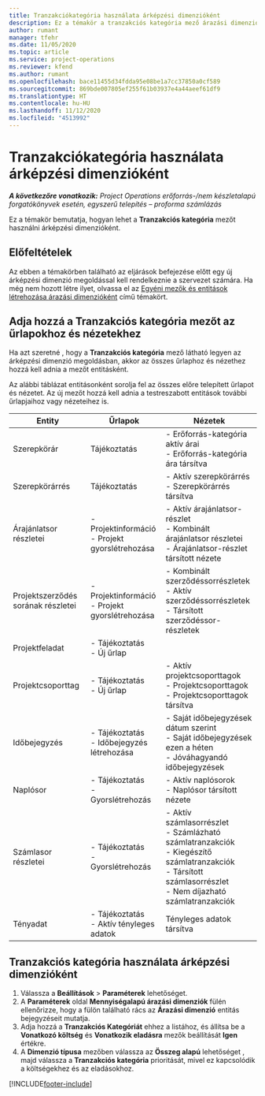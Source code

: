 ```yaml
---
title: Tranzakciókategória használata árképzési dimenzióként
description: Ez a témakör a tranzakciós kategória mező árazási dimenzióként való használatáról nyújt tájékoztatást.
author: rumant
manager: tfehr
ms.date: 11/05/2020
ms.topic: article
ms.service: project-operations
ms.reviewer: kfend
ms.author: rumant
ms.openlocfilehash: bace11455d34fdda95e08be1a7cc37850a0cf589
ms.sourcegitcommit: 869bde007805ef255f61b03937e4a44aeef61df9
ms.translationtype: HT
ms.contentlocale: hu-HU
ms.lasthandoff: 11/12/2020
ms.locfileid: "4513992"
---
```

# <a name="use-transaction-category-as-a-pricing-dimension"></a>Tranzakciókategória használata árképzési dimenzióként


_**A következőre vonatkozik:** Project Operations erőforrás-/nem készletalapú forgatókönyvek esetén, egyszerű telepítés – proforma számlázás_


Ez a témakör bemutatja, hogyan lehet a **Tranzakciós kategória** mezőt használni árképzési dimenzióként. 

## <a name="prerequisites"></a>Előfeltételek
Az ebben a témakörben található az eljárások befejezése előtt egy új árképzési dimenzió megoldással kell rendelkeznie a szervezet számára. Ha még nem hozott létre ilyet, olvassa el az [Egyéni mezők és entitások létrehozása árazási dimenzióként](create-custom-fields-entities-pricing-dimensions.md) című témakört.

## <a name="add-the-transaction-category-field-to-forms-and-views"></a>Adja hozzá a Tranzakciós kategória mezőt az űrlapokhoz és nézetekhez
Ha azt szeretné , hogy a **Tranzakciós kategória** mező látható legyen az árképzési dimenzió megoldásban, akkor az összes űrlaphoz és nézethez hozzá kell adnia a mezőt entitásként.

Az alábbi táblázat entitásonként sorolja fel az összes előre telepített űrlapot és nézetet. Az új mezőt hozzá kell adnia a testreszabott entitások további űrlapjaihoz vagy nézeteihez is.

|  Entity        | Űrlapok     |Nézetek        |
| ------------------------------|---------------------------------|----------------------------------|
|  Szerepkörár| Tájékoztatás |- Erőforrás-kategória aktív árai<br> - Erőforrás-kategória ára társítva |
|  Szerepkörárrés| Tájékoztatás|- Aktív szerepkörárrés<br>- Szerepkörárrés társítva |
|  Árajánlatsor részletei|- Projektinformáció<br>- Projekt gyorslétrehozása| - Aktív árajánlatsor-részlet<br>- Kombinált árajánlatsor részletei<br>- Árajánlatsor-részlet társított nézete |
|  Projektszerződés sorának részletei|- Projektinformáció<br>- Projekt gyorslétrehozása|- Kombinált szerződéssorrészletek<br>- Aktív szerződéssorrészletek<br>- Társított szerződéssor-részletek |
|  Projektfeladat|- Tájékoztatás<br>- Új űrlap| &nbsp; |
|  Projektcsoporttag|- Tájékoztatás<br>- Új űrlap|- Aktív projektcsoporttagok<br>- Projektcsoporttagok<br>- Projektcsoporttagok társítva |
|  Időbejegyzés|- Tájékoztatás<br>- Időbejegyzés létrehozása|- Saját időbejegyzések dátum szerint<br>- Saját időbejegyzések ezen a héten<br>- Jóváhagyandó időbejegyzések|
|  Naplósor|- Tájékoztatás<br>- Gyorslétrehozás|- Aktív naplósorok<br>- Naplósor társított nézete|
|  Számlasor részletei|- Tájékoztatás<br>- Gyorslétrehozás|- Aktív számlasorrészlet<br>- Számlázható számlatranzakciók<br>- Kiegészítő számlatranzakciók<br>- Társított számlasorrészlet <br>- Nem díjazható számlatranzakciók|
|  Tényadat|- Tájékoztatás<br>- Aktív tényleges adatok| Tényleges adatok társítva |

## <a name="set-up-the-transaction-category-field-as-a-pricing-dimension"></a>Tranzakciós kategória használata árképzési dimenzióként

1. Válassza a **Beállítások** > **Paraméterek** lehetőséget. 
2. A **Paraméterek** oldal **Mennyiségalapú árazási dimenziók** fülén ellenőrizze, hogy a fülön található rács az **Árazási dimenzió** entitás bejegyzéseit mutatja.
3. Adja hozzá a **Tranzakciós Kategóriát** ehhez a listához, és állítsa be a **Vonatkozó költség** és **Vonatkozik eladásra** mezők beállítását **Igen** értékre.
4. A **Dimenzió típusa** mezőben válassza az **Összeg alapú** lehetőséget , majd válassza a **Tranzakciós kategória** prioritását, mivel ez kapcsolódik a költségekhez és az eladásokhoz.


[!INCLUDE[footer-include](../includes/footer-banner.md)]